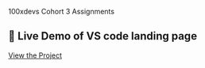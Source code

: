 100xdevs Cohort 3 Assignments

## 🚀 Live Demo of VS code landing page
[View the Project](https://vs-code-landing-page-sand.vercel.app/)
